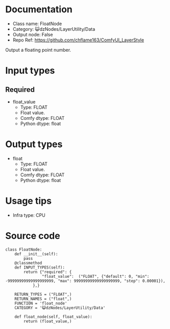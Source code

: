 # Documentation
- Class name: FloatNode
- Category: 😺dzNodes/LayerUtility/Data
- Output node: False
- Repo Ref: https://github.com/chflame163/ComfyUI_LayerStyle

Output a floating point number.

# Input types
## Required

- float_value
    - Type: FLOAT
    - Float value.
    - Comfy dtype: FLOAT
    - Python dtype: float

# Output types

- float
    - Type: FLOAT
    - Float value.
    - Comfy dtype: FLOAT
    - Python dtype: float

# Usage tips
- Infra type: CPU

# Source code
```
class FloatNode:
    def __init__(self):
        pass
    @classmethod
    def INPUT_TYPES(self):
        return {"required": {
                "float_value":  ("FLOAT", {"default": 0, "min": -99999999999999999999, "max": 99999999999999999999, "step": 0.00001}),
            },}

    RETURN_TYPES = ("FLOAT",)
    RETURN_NAMES = ("float",)
    FUNCTION = 'float_node'
    CATEGORY = '😺dzNodes/LayerUtility/Data'

    def float_node(self, float_value):
        return (float_value,)
```